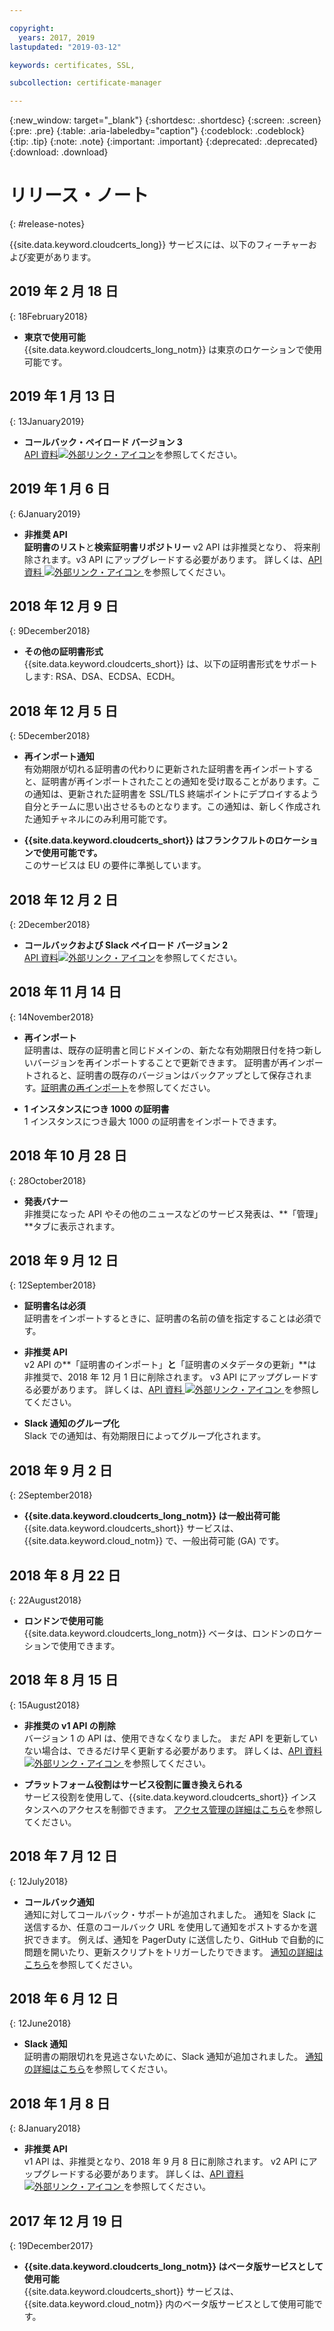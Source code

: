 ```yaml
---

copyright:
  years: 2017, 2019
lastupdated: "2019-03-12"

keywords: certificates, SSL, 

subcollection: certificate-manager

---
```


{:new_window: target="_blank"}
{:shortdesc: .shortdesc}
{:screen: .screen}
{:pre: .pre}
{:table: .aria-labeledby="caption"}
{:codeblock: .codeblock}
{:tip: .tip}
{:note: .note}
{:important: .important}
{:deprecated: .deprecated}
{:download: .download}

# リリース・ノート
{: #release-notes}

{{site.data.keyword.cloudcerts_long}} サービスには、以下のフィーチャーおよび変更があります。

## 2019 年 2 月 18 日
{: 18February2018}

- **東京で使用可能**  
  {{site.data.keyword.cloudcerts_long_notm}} は東京のロケーションで使用可能です。

## 2019 年 1 月 13 日
{: 13January2019}
- **コールバック・ペイロード バージョン 3**  
  [API 資料![外部リンク・アイコン](../../icons/launch-glyph.svg "外部リンク・アイコン")](https://cloud.ibm.com/apidocs/certificate-manager)を参照してください。

## 2019 年 1 月 6 日
{: 6January2019}
- **非推奨 API**  
  **証明書のリスト**と**検索証明書リポジトリー** v2 API は非推奨となり、 将来削除されます。v3 API にアップグレードする必要があります。 詳しくは、[API 資料 ![外部リンク・アイコン](../../icons/launch-glyph.svg "外部リンク・アイコン") ](https://cloud.ibm.com/apidocs/certificate-manager)を参照してください。

## 2018 年 12 月 9 日
{: 9December2018}
- **その他の証明書形式**    
{{site.data.keyword.cloudcerts_short}} は、以下の証明書形式をサポートします: RSA、DSA、ECDSA、ECDH。

## 2018 年 12 月 5 日
{: 5December2018}
- **再インポート通知**    
有効期限が切れる証明書の代わりに更新された証明書を再インポートすると、証明書が再インポートされたことの通知を受け取ることがあります。この通知は、更新された証明書を SSL/TLS 終端ポイントにデプロイするよう自分とチームに思い出させるものとなります。この通知は、新しく作成された通知チャネルにのみ利用可能です。

- **{{site.data.keyword.cloudcerts_short}} はフランクフルトのロケーションで使用可能です。**     
このサービスは EU の要件に準拠しています。

## 2018 年 12 月 2 日
{: 2December2018}
- **コールバックおよび Slack ペイロード バージョン 2**  
  [API 資料![外部リンク・アイコン](../../icons/launch-glyph.svg "外部リンク・アイコン")](https://cloud.ibm.com/apidocs/certificate-manager)を参照してください。

## 2018 年 11 月 14 日
{: 14November2018}

- **再インポート**  
  証明書は、既存の証明書と同じドメインの、新たな有効期限日付を持つ新しいバージョンを再インポートすることで更新できます。 証明書が再インポートされると、証明書の既存のバージョンはバックアップとして保存されます。[証明書の再インポート](/docs/services/certificate-manager?topic=certificate-manager-managing-certificates-from-the-dashboard#reimport-certificate)を参照してください。

- **1 インスタンスにつき 1000 の証明書**  
  1 インスタンスにつき最大 1000 の証明書をインポートできます。

## 2018 年 10 月 28 日
{: 28October2018}

- **発表バナー**  
  非推奨になった API やその他のニュースなどのサービス発表は、**「管理」**タブに表示されます。

## 2018 年 9 月 12 日
{: 12September2018}

- **証明書名は必須**  
  証明書をインポートするときに、証明書の名前の値を指定することは必須です。  

- **非推奨 API**  
  v2 API の**「証明書のインポート」**と**「証明書のメタデータの更新」**は非推奨で、2018 年 12 月 1 日に削除されます。 v3 API にアップグレードする必要があります。 詳しくは、[API 資料 ![外部リンク・アイコン](../../icons/launch-glyph.svg "外部リンク・アイコン") ](https://cloud.ibm.com/apidocs/certificate-manager)を参照してください。

- **Slack 通知のグループ化**  
  Slack での通知は、有効期限日によってグループ化されます。

## 2018 年 9 月 2 日
{: 2September2018}

- **{{site.data.keyword.cloudcerts_long_notm}} は一般出荷可能**  
  {{site.data.keyword.cloudcerts_short}} サービスは、{{site.data.keyword.cloud_notm}} で、一般出荷可能 (GA) です。

## 2018 年 8 月 22 日
{: 22August2018}

- **ロンドンで使用可能**  
  {{site.data.keyword.cloudcerts_long_notm}} ベータは、ロンドンのロケーションで使用できます。

## 2018 年 8 月 15 日
{: 15August2018}

- **非推奨の v1 API の削除**  
  バージョン 1 の API は、使用できなくなりました。 まだ API を更新していない場合は、できるだけ早く更新する必要があります。 詳しくは、[API 資料 ![外部リンク・アイコン](../../icons/launch-glyph.svg "外部リンク・アイコン") ](https://cloud.ibm.com/apidocs/)を参照してください。

- **プラットフォーム役割はサービス役割に置き換えられる**  
  サービス役割を使用して、{{site.data.keyword.cloudcerts_short}} インスタンスへのアクセスを制御できます。 [アクセス管理の詳細はこちら](/docs/services/certificate-manager?topic=certificate-manager-managing-service-access-roles#managing-service-access-roles)を参照してください。

## 2018 年 7 月 12 日
{: 12July2018}

- **コールバック通知**  
  通知に対してコールバック・サポートが追加されました。 通知を Slack に送信するか、任意のコールバック URL を使用して通知をポストするかを選択できます。 例えば、通知を PagerDuty に送信したり、GitHub で自動的に問題を開いたり、更新スクリプトをトリガーしたりできます。 [通知の詳細はこちら](/docs/services/certificate-manager?topic=certificate-manager-configuring-notifications#callback)を参照してください。

## 2018 年 6 月 12 日
{: 12June2018}

- **Slack 通知**  
  証明書の期限切れを見逃さないために、Slack 通知が追加されました。 [通知の詳細はこちら](/docs/services/certificate-manager?topic=certificate-manager-configuring-notifications#setup-callback)を参照してください。

## 2018 年 1 月 8 日
{: 8January2018}

- **非推奨 API**  
  v1 API は、非推奨となり、2018 年 9 月 8 日に削除されます。 v2 API にアップグレードする必要があります。 詳しくは、[API 資料 ![外部リンク・アイコン](../../icons/launch-glyph.svg "外部リンク・アイコン") ](https://cloud.ibm.com/apidocs/certificate-manager)を参照してください。

## 2017 年 12 月 19 日
{: 19December2017}

- **{{site.data.keyword.cloudcerts_long_notm}} はベータ版サービスとして使用可能**  
  {{site.data.keyword.cloudcerts_short}} サービスは、{{site.data.keyword.cloud_notm}} 内のベータ版サービスとして使用可能です。

